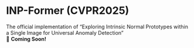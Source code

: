 # INP-Former (CVPR2025)
The official implementation of “Exploring Intrinsic Normal Prototypes within a Single Image for Universal Anomaly Detection”     
🚀 **Coming Soon!**
